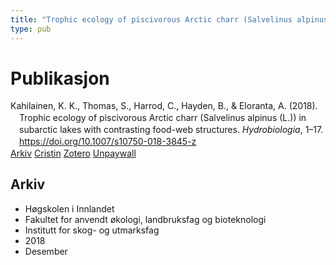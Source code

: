 ```yaml
---
title: "Trophic ecology of piscivorous Arctic charr (Salvelinus alpinus (L.)) in subarctic lakes with contrasting food-web structures"
type: pub
---
```

<h1>Publikasjon</h1>
<article id="csl-bib-container-46KA7YFW" class="csl-bib-container">
  <div class="csl-bib-body" style="line-height: 1.35; padding-left: 1em; text-indent:-1em;">
  <div class="csl-entry">Kahilainen, K. K., Thomas, S., Harrod, C., Hayden, B., &amp; Eloranta, A. (2018). Trophic ecology of piscivorous Arctic charr (Salvelinus alpinus (L.)) in subarctic lakes with contrasting food-web structures. <i>Hydrobiologia</i>, 1&#x2013;17. <a href="https://doi.org/10.1007/s10750-018-3845-z">https://doi.org/10.1007/s10750-018-3845-z</a></div>
</div>
  <div class="csl-bib-buttons">
    <a href="#taxonomy-article-46KA7YFW" class="csl-bib-button">Arkiv</a>
    <a href="https://app.cristin.no/results/show.jsf?id=1638761" alt="Cristin URL" class="csl-bib-button">Cristin</a>
    <a href="http://zotero.org/groups/5022929/items/46KA7YFW" alt="Zotero URL" class="csl-bib-button">Zotero</a>
    <a href="https://jyx.jyu.fi/bitstream/123456789/66491/2/Kahilainen_etal_Minor_REVISION_clean.pdf" class="csl-bib-button">Unpaywall</a>
  </div>
  <div id="csl-bib-meta-container-46KA7YFW"></div>
</article>
<div id="csl-bib-meta-46KA7YFW" class="csl-bib-meta">
  <article id="taxonomy-article-46KA7YFW" class="taxonomy-article">
    <h1>Arkiv</h1>
    <ul>
      <li>Høgskolen i Innlandet</li>
      <li>Fakultet for anvendt økologi, landbruksfag og bioteknologi</li>
      <li>Institutt for skog- og utmarksfag</li>
      <li>2018</li>
      <li>Desember</li>
    </ul>
  </article>
</div>
